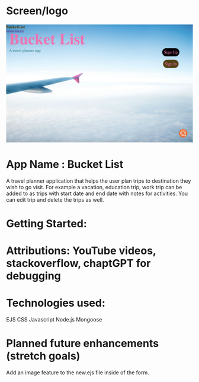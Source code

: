# Screen/logo
![bucketlist](public/images/bucketlist.png)
# App Name : Bucket List 
A travel planner application that helps the user plan trips to destination they wish to go visit. For example a vacation, education trip, work trip can be added to as trips with start date and end date with notes for activities. You can edit trip and delete the trips as well.
# Getting Started:

# Attributions: YouTube videos, stackoverflow, chaptGPT for debugging

# Technologies used: 
EJS
CSS
Javascript
Node.js
Mongoose

# Planned future enhancements (stretch goals)
Add an image feature to the new.ejs file inside of the form.